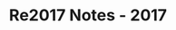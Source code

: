 ﻿---
title: Re2017 Notes - 2017
type: docs
weight: 40
url: /tr/net/release-notes-2017/
description: T2017 yılında yayınlanan Aspose.3D notlarını yayınladı.
---
